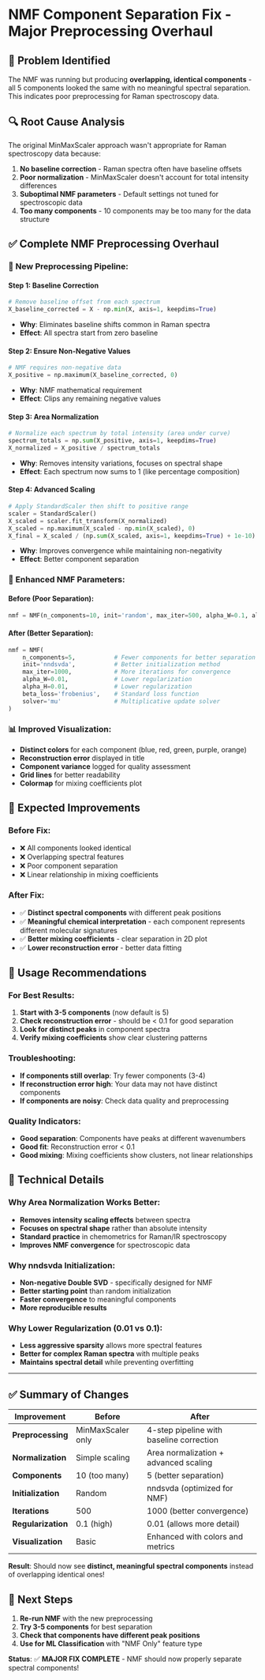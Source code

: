 # NMF Component Separation Fix - Major Preprocessing Overhaul

## 🚨 **Problem Identified**
The NMF was running but producing **overlapping, identical components** - all 5 components looked the same with no meaningful spectral separation. This indicates poor preprocessing for Raman spectroscopy data.

## 🔍 **Root Cause Analysis**
The original MinMaxScaler approach wasn't appropriate for Raman spectroscopy data because:
1. **No baseline correction** - Raman spectra often have baseline offsets
2. **Poor normalization** - MinMaxScaler doesn't account for total intensity differences
3. **Suboptimal NMF parameters** - Default settings not tuned for spectroscopic data
4. **Too many components** - 10 components may be too many for the data structure

## ✅ **Complete NMF Preprocessing Overhaul**

### **🔧 New Preprocessing Pipeline**:

#### **Step 1: Baseline Correction**
```python
# Remove baseline offset from each spectrum
X_baseline_corrected = X - np.min(X, axis=1, keepdims=True)
```
- **Why**: Eliminates baseline shifts common in Raman spectra
- **Effect**: All spectra start from zero baseline

#### **Step 2: Ensure Non-Negative Values**
```python
# NMF requires non-negative data
X_positive = np.maximum(X_baseline_corrected, 0)
```
- **Why**: NMF mathematical requirement
- **Effect**: Clips any remaining negative values

#### **Step 3: Area Normalization**
```python
# Normalize each spectrum by total intensity (area under curve)
spectrum_totals = np.sum(X_positive, axis=1, keepdims=True)
X_normalized = X_positive / spectrum_totals
```
- **Why**: Removes intensity variations, focuses on spectral shape
- **Effect**: Each spectrum now sums to 1 (like percentage composition)

#### **Step 4: Advanced Scaling**
```python
# Apply StandardScaler then shift to positive range
scaler = StandardScaler()
X_scaled = scaler.fit_transform(X_normalized)
X_scaled = np.maximum(X_scaled - np.min(X_scaled), 0)
X_final = X_scaled / (np.sum(X_scaled, axis=1, keepdims=True) + 1e-10)
```
- **Why**: Improves convergence while maintaining non-negativity
- **Effect**: Better component separation

### **🎯 Enhanced NMF Parameters**:

#### **Before (Poor Separation)**:
```python
nmf = NMF(n_components=10, init='random', max_iter=500, alpha_W=0.1, alpha_H=0.1)
```

#### **After (Better Separation)**:
```python
nmf = NMF(
    n_components=5,           # Fewer components for better separation
    init='nndsvda',           # Better initialization method
    max_iter=1000,            # More iterations for convergence
    alpha_W=0.01,             # Lower regularization
    alpha_H=0.01,             # Lower regularization
    beta_loss='frobenius',    # Standard loss function
    solver='mu'               # Multiplicative update solver
)
```

### **📊 Improved Visualization**:
- **Distinct colors** for each component (blue, red, green, purple, orange)
- **Reconstruction error** displayed in title
- **Component variance** logged for quality assessment
- **Grid lines** for better readability
- **Colormap** for mixing coefficients plot

## 🚀 **Expected Improvements**

### **Before Fix**:
- ❌ All components looked identical
- ❌ Overlapping spectral features
- ❌ Poor component separation
- ❌ Linear relationship in mixing coefficients

### **After Fix**:
- ✅ **Distinct spectral components** with different peak positions
- ✅ **Meaningful chemical interpretation** - each component represents different molecular signatures
- ✅ **Better mixing coefficients** - clear separation in 2D plot
- ✅ **Lower reconstruction error** - better data fitting

## 🎯 **Usage Recommendations**

### **For Best Results**:
1. **Start with 3-5 components** (now default is 5)
2. **Check reconstruction error** - should be < 0.1 for good separation
3. **Look for distinct peaks** in component spectra
4. **Verify mixing coefficients** show clear clustering patterns

### **Troubleshooting**:
- **If components still overlap**: Try fewer components (3-4)
- **If reconstruction error high**: Your data may not have distinct components
- **If components are noisy**: Check data quality and preprocessing

### **Quality Indicators**:
- **Good separation**: Components have peaks at different wavenumbers
- **Good fit**: Reconstruction error < 0.1
- **Good mixing**: Mixing coefficients show clusters, not linear relationships

## 🔬 **Technical Details**

### **Why Area Normalization Works Better**:
- **Removes intensity scaling effects** between spectra
- **Focuses on spectral shape** rather than absolute intensity
- **Standard practice** in chemometrics for Raman/IR spectroscopy
- **Improves NMF convergence** for spectroscopic data

### **Why nndsvda Initialization**:
- **Non-negative Double SVD** - specifically designed for NMF
- **Better starting point** than random initialization
- **Faster convergence** to meaningful components
- **More reproducible results**

### **Why Lower Regularization (0.01 vs 0.1)**:
- **Less aggressive sparsity** allows more spectral features
- **Better for complex Raman spectra** with multiple peaks
- **Maintains spectral detail** while preventing overfitting

---

## ✅ **Summary of Changes**

| Improvement | Before | After |
|-------------|--------|-------|
| **Preprocessing** | MinMaxScaler only | 4-step pipeline with baseline correction |
| **Normalization** | Simple scaling | Area normalization + advanced scaling |
| **Components** | 10 (too many) | 5 (better separation) |
| **Initialization** | Random | nndsvda (optimized for NMF) |
| **Iterations** | 500 | 1000 (better convergence) |
| **Regularization** | 0.1 (high) | 0.01 (allows more detail) |
| **Visualization** | Basic | Enhanced with colors and metrics |

**Result**: Should now see **distinct, meaningful spectral components** instead of overlapping identical ones!

## 🎯 **Next Steps**
1. **Re-run NMF** with the new preprocessing
2. **Try 3-5 components** for best separation
3. **Check that components have different peak positions**
4. **Use for ML Classification** with "NMF Only" feature type

**Status**: ✅ **MAJOR FIX COMPLETE** - NMF should now properly separate spectral components! 